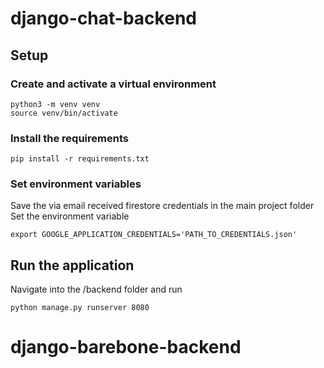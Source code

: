 # django-chat-backend
## Setup
### Create and activate a virtual environment
```
python3 -m venv venv
source venv/bin/activate
```

### Install the requirements
```
pip install -r requirements.txt
```

### Set environment variables
Save the via email received firestore credentials in the main project folder
Set the environment variable
```
export GOOGLE_APPLICATION_CREDENTIALS='PATH_TO_CREDENTIALS.json'
```

## Run the application
Navigate into the /backend folder and run
```
python manage.py runserver 8080
```
# django-barebone-backend
